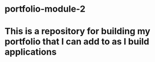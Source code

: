 # portfolio-module-2
<h1>This is a repository for building my portfolio that I can add to as I build applications</h1>
